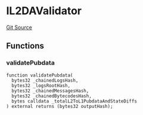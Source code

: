 # IL2DAValidator
[Git Source](https://github.com/matter-labs/zksync-contracts/blob/a1506a91fd7e3b73aa6fe10caf12e32f39e26211/contracts/l2-contracts/interfaces/IL2DAValidator.sol)


## Functions
### validatePubdata


```solidity
function validatePubdata(
  bytes32 _chainedLogsHash,
  bytes32 _logsRootHash,
  bytes32 _chainedMessagesHash,
  bytes32 _chainedBytecodesHash,
  bytes calldata _totalL2ToL1PubdataAndStateDiffs
) external returns (bytes32 outputHash);
```

